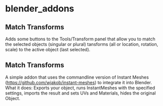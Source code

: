 # blender_addons
## Match Transforms  
Adds some buttons to the Tools/Transform panel that allow you to match the selected objects (singular or plural) tansforms (all or location, rotation, scale) to the active object (last selected).

## Match Transforms 
A simple addon that uses the commandline version of Instant Meshes (https://github.com/wjakob/instant-meshes) to integrate it into Blender. 
What it does:
Exports your object, runs InstantMeshes with the specified settings, imports the result and sets UVs and Materials, hides the original Object.
